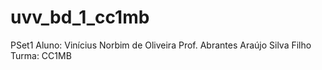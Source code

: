 # uvv_bd_1_cc1mb
PSet1
Aluno: Vinícius Norbim de Oliveira
Prof. Abrantes Araújo Silva Filho
Turma: CC1MB
